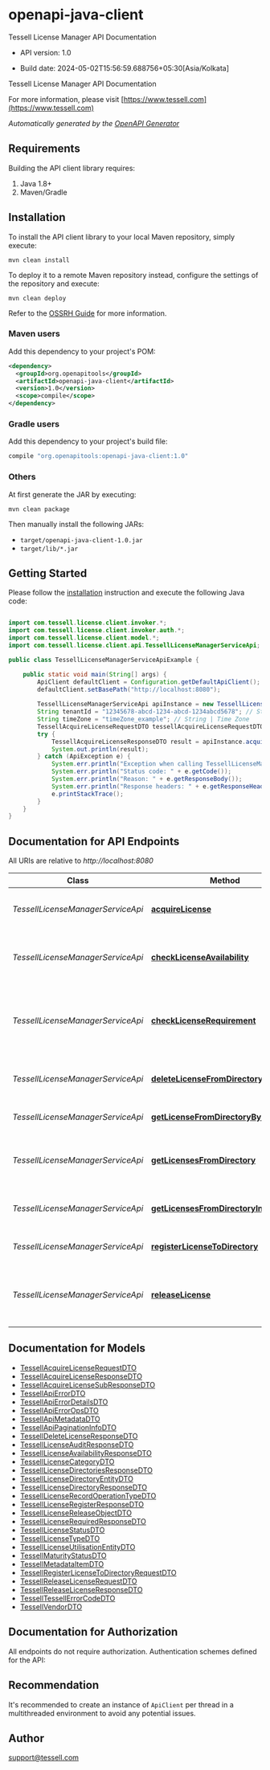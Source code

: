 # openapi-java-client

Tessell License Manager API Documentation

- API version: 1.0

- Build date: 2024-05-02T15:56:59.688756+05:30[Asia/Kolkata]

Tessell License Manager API Documentation

  For more information, please visit [https://www.tessell.com](https://www.tessell.com)

*Automatically generated by the [OpenAPI Generator](https://openapi-generator.tech)*

## Requirements

Building the API client library requires:

1. Java 1.8+
2. Maven/Gradle

## Installation

To install the API client library to your local Maven repository, simply execute:

```shell
mvn clean install
```

To deploy it to a remote Maven repository instead, configure the settings of the repository and execute:

```shell
mvn clean deploy
```

Refer to the [OSSRH Guide](http://central.sonatype.org/pages/ossrh-guide.html) for more information.

### Maven users

Add this dependency to your project's POM:

```xml
<dependency>
  <groupId>org.openapitools</groupId>
  <artifactId>openapi-java-client</artifactId>
  <version>1.0</version>
  <scope>compile</scope>
</dependency>
```

### Gradle users

Add this dependency to your project's build file:

```groovy
compile "org.openapitools:openapi-java-client:1.0"
```

### Others

At first generate the JAR by executing:

```shell
mvn clean package
```

Then manually install the following JARs:

- `target/openapi-java-client-1.0.jar`
- `target/lib/*.jar`

## Getting Started

Please follow the [installation](#installation) instruction and execute the following Java code:

```java

import com.tessell.license.client.invoker.*;
import com.tessell.license.client.invoker.auth.*;
import com.tessell.license.client.model.*;
import com.tessell.license.client.api.TessellLicenseManagerServiceApi;

public class TessellLicenseManagerServiceApiExample {

    public static void main(String[] args) {
        ApiClient defaultClient = Configuration.getDefaultApiClient();
        defaultClient.setBasePath("http://localhost:8080");
        
        TessellLicenseManagerServiceApi apiInstance = new TessellLicenseManagerServiceApi(defaultClient);
        String tenantId = "12345678-abcd-1234-abcd-1234abcd5678"; // String | Id of the Tenant
        String timeZone = "timeZone_example"; // String | Time Zone
        TessellAcquireLicenseRequestDTO tessellAcquireLicenseRequestDTO = new TessellAcquireLicenseRequestDTO(); // TessellAcquireLicenseRequestDTO | 
        try {
            TessellAcquireLicenseResponseDTO result = apiInstance.acquireLicense(tenantId, timeZone, tessellAcquireLicenseRequestDTO);
            System.out.println(result);
        } catch (ApiException e) {
            System.err.println("Exception when calling TessellLicenseManagerServiceApi#acquireLicense");
            System.err.println("Status code: " + e.getCode());
            System.err.println("Reason: " + e.getResponseBody());
            System.err.println("Response headers: " + e.getResponseHeaders());
            e.printStackTrace();
        }
    }
}

```

## Documentation for API Endpoints

All URIs are relative to *http://localhost:8080*

Class | Method | HTTP request | Description
------------ | ------------- | ------------- | -------------
*TessellLicenseManagerServiceApi* | [**acquireLicense**](docs/TessellLicenseManagerServiceApi.md#acquireLicense) | **POST** /tessell-internal/license-manager/licenses/acquire | Acquire a license from a license directory.
*TessellLicenseManagerServiceApi* | [**checkLicenseAvailability**](docs/TessellLicenseManagerServiceApi.md#checkLicenseAvailability) | **GET** /tessell-internal/license-manager/licenses/availability | Checks if the licenses are available for Acquiring
*TessellLicenseManagerServiceApi* | [**checkLicenseRequirement**](docs/TessellLicenseManagerServiceApi.md#checkLicenseRequirement) | **GET** /tessell-internal/license-manager/licenses/requirement-checks | Checks if the licensing functionality is available for the account
*TessellLicenseManagerServiceApi* | [**deleteLicenseFromDirectory**](docs/TessellLicenseManagerServiceApi.md#deleteLicenseFromDirectory) | **DELETE** /license-manager/governance/licenses/{licenseId} | Deletes an existing license from directory.
*TessellLicenseManagerServiceApi* | [**getLicenseFromDirectoryByIdInternal**](docs/TessellLicenseManagerServiceApi.md#getLicenseFromDirectoryByIdInternal) | **GET** /tessell-internal/license-manager/licenses/{licenseId} | Returns license by Id.
*TessellLicenseManagerServiceApi* | [**getLicensesFromDirectory**](docs/TessellLicenseManagerServiceApi.md#getLicensesFromDirectory) | **GET** /license-manager/governance/licenses | Returns a list detail of licenses from directory.
*TessellLicenseManagerServiceApi* | [**getLicensesFromDirectoryInternal**](docs/TessellLicenseManagerServiceApi.md#getLicensesFromDirectoryInternal) | **GET** /tessell-internal/license-manager/licenses | Returns detail of license directory.
*TessellLicenseManagerServiceApi* | [**registerLicenseToDirectory**](docs/TessellLicenseManagerServiceApi.md#registerLicenseToDirectory) | **POST** /license-manager/governance/licenses | Register license into license pool
*TessellLicenseManagerServiceApi* | [**releaseLicense**](docs/TessellLicenseManagerServiceApi.md#releaseLicense) | **POST** /tessell-internal/license-manager/licenses/release | Release a previously acquired license from a license directory.


## Documentation for Models

 - [TessellAcquireLicenseRequestDTO](docs/TessellAcquireLicenseRequestDTO.md)
 - [TessellAcquireLicenseResponseDTO](docs/TessellAcquireLicenseResponseDTO.md)
 - [TessellAcquireLicenseSubResponseDTO](docs/TessellAcquireLicenseSubResponseDTO.md)
 - [TessellApiErrorDTO](docs/TessellApiErrorDTO.md)
 - [TessellApiErrorDetailsDTO](docs/TessellApiErrorDetailsDTO.md)
 - [TessellApiErrorOpsDTO](docs/TessellApiErrorOpsDTO.md)
 - [TessellApiMetadataDTO](docs/TessellApiMetadataDTO.md)
 - [TessellApiPaginationInfoDTO](docs/TessellApiPaginationInfoDTO.md)
 - [TessellDeleteLicenseResponseDTO](docs/TessellDeleteLicenseResponseDTO.md)
 - [TessellLicenseAuditResponseDTO](docs/TessellLicenseAuditResponseDTO.md)
 - [TessellLicenseAvailabilityResponseDTO](docs/TessellLicenseAvailabilityResponseDTO.md)
 - [TessellLicenseCategoryDTO](docs/TessellLicenseCategoryDTO.md)
 - [TessellLicenseDirectoriesResponseDTO](docs/TessellLicenseDirectoriesResponseDTO.md)
 - [TessellLicenseDirectoryEntityDTO](docs/TessellLicenseDirectoryEntityDTO.md)
 - [TessellLicenseDirectoryResponseDTO](docs/TessellLicenseDirectoryResponseDTO.md)
 - [TessellLicenseRecordOperationTypeDTO](docs/TessellLicenseRecordOperationTypeDTO.md)
 - [TessellLicenseRegisterResponseDTO](docs/TessellLicenseRegisterResponseDTO.md)
 - [TessellLicenseReleaseObjectDTO](docs/TessellLicenseReleaseObjectDTO.md)
 - [TessellLicenseRequiredResponseDTO](docs/TessellLicenseRequiredResponseDTO.md)
 - [TessellLicenseStatusDTO](docs/TessellLicenseStatusDTO.md)
 - [TessellLicenseTypeDTO](docs/TessellLicenseTypeDTO.md)
 - [TessellLicenseUtilisationEntityDTO](docs/TessellLicenseUtilisationEntityDTO.md)
 - [TessellMaturityStatusDTO](docs/TessellMaturityStatusDTO.md)
 - [TessellMetadataItemDTO](docs/TessellMetadataItemDTO.md)
 - [TessellRegisterLicenseToDirectoryRequestDTO](docs/TessellRegisterLicenseToDirectoryRequestDTO.md)
 - [TessellReleaseLicenseRequestDTO](docs/TessellReleaseLicenseRequestDTO.md)
 - [TessellReleaseLicenseResponseDTO](docs/TessellReleaseLicenseResponseDTO.md)
 - [TessellTessellErrorCodeDTO](docs/TessellTessellErrorCodeDTO.md)
 - [TessellVendorDTO](docs/TessellVendorDTO.md)


## Documentation for Authorization

All endpoints do not require authorization.
Authentication schemes defined for the API:

## Recommendation

It's recommended to create an instance of `ApiClient` per thread in a multithreaded environment to avoid any potential issues.

## Author

support@tessell.com


